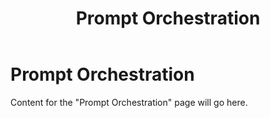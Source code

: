 ﻿---
title: "Prompt Orchestration"
---

# Prompt Orchestration

Content for the "Prompt Orchestration" page will go here.
